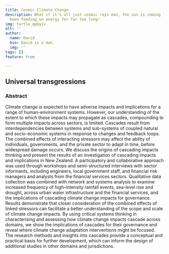 ```yaml
---
title: Cosmic Climate Change
description: What if it's all just cosmic rays man, the sun is coming for us. We've
  been feeding on energy for far too long!
img: turtle_qq6yjv
alt: ''
author:
  name: David
  bio: David is a man.
  img: ''
tags: []
feature: true

---
```

## Universal transgressions

### Abstract

Climate change is expected to have adverse impacts and implications for a range of human-environment systems. However, our understanding of the extent to which these impacts may propagate as cascades, compounding to form multiple impacts across sectors, is limited. Cascades result from interdependencies between systems and sub-systems of coupled natural and socio-economic systems in response to changes and feedback loops. The combined effects of interacting stressors may affect the ability of individuals, governments, and the private sector to adapt in time, before widespread damage occurs. We discuss the origins of cascading impacts thinking and present the results of an investigation of cascading impacts and implications in New Zealand. A participatory and collaborative approach was used through workshops and semi-structured interviews with sector informants, including engineers, local government staff, and financial risk managers and analysts from the financial services sectors. Qualitative data collection was combined with network and systems analysis to examine increased frequency of high-intensity rainfall events, sea-level rise and drought, across urban water infrastructure and the financial services, and the implications of cascading climate change impacts for governance. Results demonstrate that closer consideration of the combined effects of linked stressors can facilitate a better understanding of the scope and scale of climate change impacts. By using critical systems thinking in characterising and assessing how climate change impacts cascade across domains, we show the implications of cascades for their governance and reveal where climate change adaptation interventions might be focused. The research methods and insights into cascades provide a conceptual and practical basis for further development, which can inform the design of additional studies in other domains and jurisdictions.